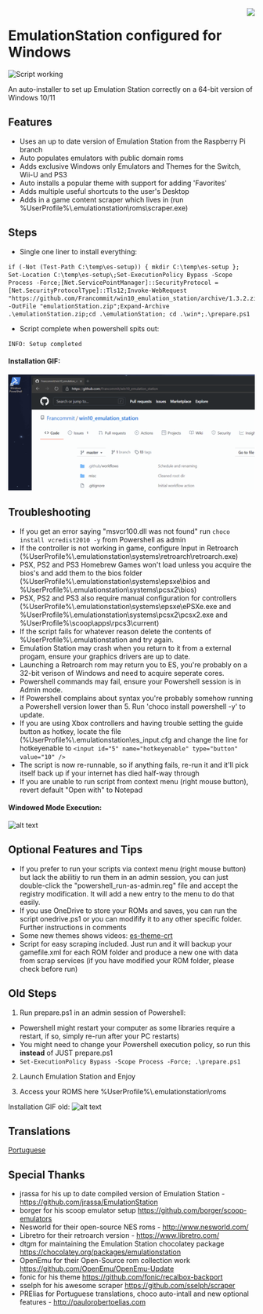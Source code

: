 <img src="icon.png" align="right" />

EmulationStation configured for Windows
======

![Script working](https://github.com/Francommit/win10_emulation_station/workflows/Build/badge.svg)

An auto-installer to set up Emulation Station correctly on a 64-bit version of Windows 10/11


Features
------
- Uses an up to date version of Emulation Station from the Raspberry Pi branch
- Auto populates emulators with public domain roms
- Adds exclusive Windows only Emulators and Themes for the Switch, Wii-U and PS3
- Auto installs a popular theme with support for adding 'Favorites'
- Adds multiple useful shortcuts to the user's Desktop
- Adds in a game content scraper which lives in (run %UserProfile%\\.emulationstation\roms\scraper.exe)


Steps
------
- Single one liner to install everything:
```
if (-Not (Test-Path C:\temp\es-setup)) { mkdir C:\temp\es-setup }; Set-Location C:\temp\es-setup\;Set-ExecutionPolicy Bypass -Scope Process -Force;[Net.ServicePointManager]::SecurityProtocol = [Net.SecurityProtocolType]::Tls12;Invoke-WebRequest "https://github.com/Francommit/win10_emulation_station/archive/1.3.2.zip" -OutFile "emulationStation.zip";Expand-Archive .\emulationStation.zip;cd .\emulationStation; cd .\win*;.\prepare.ps1
```
- Script complete when powershell spits out:
```
INFO: Setup completed
```

#### Installation GIF:
![alt text](https://github.com/Francommit/github_gif_dump/blob/master/install.gif?raw=true)

Troubleshooting
------
- If you get an error saying "msvcr100.dll was not found" run `choco install vcredist2010 -y` from Powershell as admin
- If the controller is not working in game, configure Input in Retroarch (%UserProfile%\\.emulationstation\systems\retroarch\retroarch.exe)
- PSX, PS2 and PS3 Homebrew Games won't load unless you acquire the bios's and add them to the bios folder (%UserProfile%\\.emulationstation\systems\epsxe\bios and %UserProfile%\\.emulationstation\systems\pcsx2\bios)
- PSX, PS2 and PS3 also require manual configuration for controllers (%UserProfile%\\.emulationstation\systems\epsxe\ePSXe.exe and %UserProfile%\\.emulationstation\systems\pcsx2\pcsx2.exe and %UserProfile%\\scoop\apps\rpcs3\current)
- If the script fails for whatever reason delete the contents of %UserProfile%\\.emulationstation and try again.
- Emulation Station may crash when you return to it from a external progam, ensure your graphics drivers are up to date.
- Launching a Retroarch rom may return you to ES, you're probably on a 32-bit verison of Windows and need to acquire seperate cores.
- Powershell commands may fail, ensure your Powershell session is in Admin mode.
- If Powershell complains about syntax you're probably somehow running a Powershell version lower than 5. Run 'choco install powershell -y' to update.
- If you are using Xbox controllers and having trouble setting the guide button as hotkey, locate the file (%UserProfile%\\.emulationstation\es_input.cfg and change the line for hotkeyenable to ```<input id="5" name="hotkeyenable" type="button" value="10" />```
- The script is now re-runnable, so if anything fails, re-run it and it'll pick itself back up if your internet has died half-way through
- If you are unable to run script from context menu (right mouse button), revert default "Open with" to Notepad

#### Windowed Mode Execution:
![alt text](https://github.com/Francommit/github_gif_dump/blob/master/es_windowed.gif?raw=true)

Optional Features and Tips
------
- If you prefer to run your scripts via context menu (right mouse button) but lack the abilitiy to run them in an admin session, you can just double-click the "powershell_run-as-admin.reg" file and accept the registry modification. It will add a new entry to the menu to do that easily.
- If you use OneDrive to store your ROMs and saves, you can run the script onedrive.ps1 or you can modifify it to any other specific folder. Further instructions in comments
- Some new themes shows videos: [es-theme-crt](https://github.com/PRElias/es-theme-crt)
- Script for easy scraping included. Just run and it will backup your gamefile.xml for each ROM folder and produce a new one with data from scrap services (if you have modified your ROM folder, please check before run)

Old Steps
------
1. Run prepare.ps1 in an admin session of Powershell:
- Powershell might restart your computer as some libraries require a restart, if so, simply re-run after your PC restarts)
- You might need to change your Powershell execution policy, so run this __instead__ of JUST prepare.ps1
- ``Set-ExecutionPolicy Bypass -Scope Process -Force; .\prepare.ps1``

2. Launch Emulation Station and Enjoy

3. Access your ROMS here %UserProfile%\\.emulationstation\roms

Installation GIF old:
![alt text](https://github.com/Francommit/github_gif_dump/blob/master/installation-instructions.gif?raw=true)


Translations
------
[Portuguese](https://github.com/Francommit/win10_emulation_station/blob/master/misc/translations/README.pt-br.md)

Special Thanks
------
- jrassa for his up to date compiled version of Emulation Station - https://github.com/jrassa/EmulationStation
- borger for his scoop emulator setup https://github.com/borger/scoop-emulators
- Nesworld for their open-source NES roms - http://www.nesworld.com/
- Libretro for their retroarch version - https://www.libretro.com/
- dtgm for maintaining the Emulation Station chocolatey package https://chocolatey.org/packages/emulationstation
- OpenEmu for their Open-Source rom collection work https://github.com/OpenEmu/OpenEmu-Update
- fonic for his theme https://github.com/fonic/recalbox-backport
- sselph for his awesome scraper https://github.com/sselph/scraper
- PRElias for Portuguese translations, choco auto-intall and new optional features - http://paulorobertoelias.com

